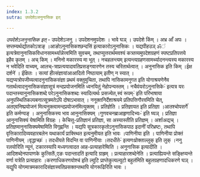 ```yaml
---
index: 1.3.2
sutra: उपदेशेऽजनुनासिक इत्

---
```

_उपदेशेऽजनुनासिक इत्_ - उपदेशेऽजनु । उपदेशनमुपदेशः । भावे घञ् । उपदेशे किंम् । अभ्र आँ अपः । सप्तम्यर्थद्योतकोऽत्राङ् ।आङोऽनुनासिकश्छन्दसि॑ इत्याकारोऽनुनासिकः । यद्यपीहउञ् ॐ॑ इत्यत्रेवानुनासिकविधानसामर्थ्यान्नेत्त्वमिति सुवचम्, तथाप्युत्तरार्थमवश्यं कत्र्तव्यमुपदेशग्रहणं स्पष्टप्रतिपत्तये इहैव कृतम् । अच् किम्  । मनिनो मकारस्य मा भूत् । नचहलन्त्यम् इत्यन्त्यग्रहणसामर्थ्यादनन्त्यस्य मकारस्य न भवेदिति वाच्यम्, आलच्-त्राप्रत्ययादावतिप्रसङ्गवारणेन तस्य चरितार्थत्वात् । अनुनासिक इति किम्  ।ईक्ष दर्शने॑ । ईक्षितः । सत्यां हीत्संज्ञायांआआदितो निष्ठायाम् इतीण् न स्यात् । यद्यप्यत्रोपजीव्यत्वादनुनासिकसंज्ञा प्रथमं वक्तुमुचिता, तथापि नासिकामनुगत इति योगाश्रयणेनैव गतार्थत्वादनुनासिकसंज्ञासूत्रं मन्दप्रयोजनमिति ध्वनयितुं नेहोपन्यस्तम् । नचैवंयरोऽनुनासिके-॑ इत्यत्र यरः पदान्तस्यानुनासिकशब्दे परेऽनुनासिकशब्दः स्यादित्यर्थः प्रसज्येत,स्वं रूपम्-॑ इति परिभाषाया अनुपस्थितिकल्पबनात्सूत्रमतेऽपि दोषाऽभावात् । ननूक्तनिर्देशाश्रयमे प्रतिपत्तिगौरवमिति चेत्, अतएवनिष्प्रयोजन॑ मित्यनुक्त्वामन्दप्रयोजन॑मित्युक्तम् । प्रतिज्ञेति । प्रतिज्ञायत इति प्रतिज्ञा ।आतश्चोपसर्गे॑ इति कर्मण्यङ् । अनुनासिकस्य भाव आनुनासिक्यम् ।गुणवचनब्राआहृणादिभ्यः-॑ इति ष्यञ् । प्रतिज्ञा आनुनासिक्यं येषामिति विग्रहः । केचित्तु-प्रतिज्ञानं प्रतिज्ञा, सा अस्यास्तीति प्रतिज्ञम् । अर्शाअद्यच् । प्रतिज्ञमानुनासिक्यमेषामिति विगृह्णन्ति । यद्यपि सूत्रकारकृतोऽनुनासिकपाठ इदानीं परिभ्रष्टः, तथापि वृत्तिकारादिव्यवहारबलेन यथाकार्यं प्राक्स्थित इत्यनुमीयत इति भावः ।पाणिनीया इति । पाणिनीया प्रोक्तं पाणिनीयम् ।वृद्धाच्छः॑ । तदधीयते विदन्ति वा पाणिनीयाः ।तदधीते-॑ इत्यणःप्रोक्ताल्लुक् इति लुक् ।ननु रलयोरिति न्यूनं, टकारस्यापि मध्यगत्वादत आह-प्रत्याहारेष्विति । अनुनासिक इत्यादीति । आदिशब्देनपापाणके कुत्सितैः॑,एङः पदान्तादति॑ इत्यादि ग्राह्रम् । प्रत्याहारशब्देनेति । प्रत्याह्यियन्ते सङ्क्षिप्यन्ते वर्णा यत्रेति प्रत्याहारः ।करणाधिकरणयोश्च॑ इति ल्युटि प्राप्तेकुत्यल्युटो बहुल॑मिति बहुलग्रहणादधिकरणे घञ् । यद्युपि योगमात्रमकारादिसंज्ञास्वतिप्रसक्तन्तथापि योगरूढिरिति भावः ।